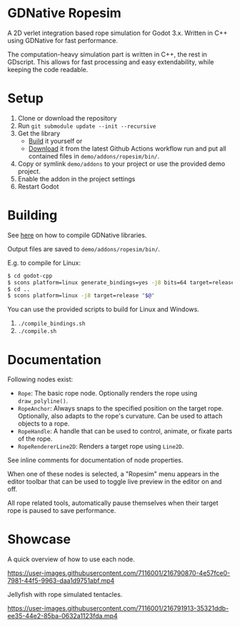 # GDNative Ropesim

A 2D verlet integration based rope simulation for Godot 3.x. Written in C++ using GDNative for fast performance.

The computation-heavy simulation part is written in C++, the rest in GDscript. This allows for fast processing and easy extendability, while keeping the code readable.

# Setup

1. Clone or download the repository
2. Run `git submodule update --init --recursive`
3. Get the library
    * [Build](#building) it yourself or
    * [Download](https://github.com/mphe/GDNative-Ropesim/actions) it from the latest Github Actions workflow run and put all contained files in `demo/addons/ropesim/bin/`.
4. Copy or symlink `demo/addons` to your project or use the provided demo project.
5. Enable the addon in the project settings
6. Restart Godot

# Building

See [here](https://docs.godotengine.org/en/stable/tutorials/scripting/gdnative/gdnative_cpp_example.html) on how to compile GDNative libraries.

Output files are saved to `demo/addons/ropesim/bin/`.

E.g. to compile for Linux:
```sh
$ cd godot-cpp
$ scons platform=linux generate_bindings=yes -j8 bits=64 target=release
$ cd ..
$ scons platform=linux -j8 target=release "$@"
```

You can use the provided scripts to build for Linux and Windows.

1. `./compile_bindings.sh`
2. `./compile.sh`


# Documentation

Following nodes exist:
* `Rope`: The basic rope node. Optionally renders the rope using `draw_polyline()`.
* `RopeAnchor`: Always snaps to the specified position on the target rope. Optionally, also adapts to the rope's curvature. Can be used to attach objects to a rope.
* `RopeHandle`: A handle that can be used to control, animate, or fixate parts of the rope.
* `RopeRendererLine2D`: Renders a target rope using `Line2D`.

See inline comments for documentation of node properties.

When one of these nodes is selected, a "Ropesim" menu appears in the editor toolbar that can be used to toggle live preview in the editor on and off.

All rope related tools, automatically pause themselves when their target rope is paused to save performance.

# Showcase

A quick overview of how to use each node.

https://user-images.githubusercontent.com/7116001/216790870-4e57fce0-7981-44f5-9963-daa1d9751abf.mp4



Jellyfish with rope simulated tentacles.

https://user-images.githubusercontent.com/7116001/216791913-35321ddb-ee35-44e2-85ba-0632a1123fda.mp4
